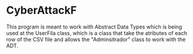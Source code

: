 # CyberAttackF
This program is meant to work with Abstract Data Types which is being used at the UserFila class, which is a class that take the atributes of each row of the CSV file and allows the "Adminsitrador" class to work with the ADT.
